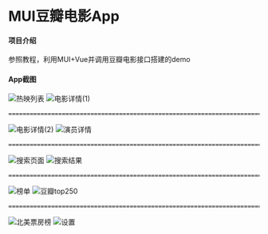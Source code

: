 # MUI豆瓣电影App

#### 项目介绍
参照教程，利用MUI+Vue并调用豆瓣电影接口搭建的demo

#### App截图
![热映列表](https://gitee.com/uploads/images/2018/0427/013108_3327266b_1823874.png "1524763847(1).png")
![电影详情(1)](https://gitee.com/uploads/images/2018/0427/013422_9846f70a_1823874.png "电影详情(1).png")
```
================================================================================================
```
![电影详情(2)](https://gitee.com/uploads/images/2018/0427/013431_cfbbf31a_1823874.png "电影详情(2).png")
![演员详情](https://gitee.com/uploads/images/2018/0427/014017_2f82d6e9_1823874.png "演员详情.png")
```
================================================================================================
```
![搜索页面](https://gitee.com/uploads/images/2018/0427/014035_2e257fad_1823874.png "搜索页面.png")
![搜索结果](https://gitee.com/uploads/images/2018/0427/014053_df8c28b9_1823874.png "搜索结果.png")
```
================================================================================================
```
![榜单](https://gitee.com/uploads/images/2018/0427/014151_0003b3e7_1823874.png "榜单.png")
![豆瓣top250](https://gitee.com/uploads/images/2018/0427/014205_d60c888d_1823874.png "豆瓣top250.png")
```
================================================================================================
```
![北美票房榜](https://gitee.com/uploads/images/2018/0427/014223_4b96be4a_1823874.png "北美票房榜.png")
![设置](https://gitee.com/uploads/images/2018/0427/014244_dcfc9341_1823874.png "设置.png")
